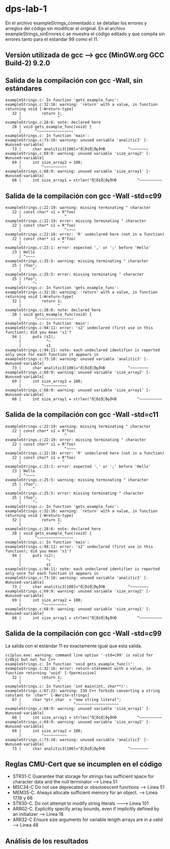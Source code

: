 # dps-lab-1

En el archivo exampleStrings_comentado.c se detallan los errores y arreglos del código sin modificar el original.
En el archivo exampleStrings_sinErrores.c se muestra el código editado y que compila sin errores tanto para el estandar 99 como el 11.
## Versión utilizada de gcc --> gcc (MinGW.org GCC Build-2) 9.2.0


## Salida de la compilación con gcc -Wall, sin estándares
```
exampleStrings.c: In function 'gets_example_func':
exampleStrings.c:32:16: warning: 'return' with a value, in function returning void [-Wreturn-type]
   32 |         return 1;
      |                ^
exampleStrings.c:28:6: note: declared here
   28 | void gets_example_func(void) {
      |      ^~~~~~~~~~~~~~~~~
exampleStrings.c: In function 'main':
exampleStrings.c:73:10: warning: unused variable 'analitic3' [-Wunused-variable]
   73 |     char analitic3[100]="ð░ð¢ð░ð╗ð©Ð          ^~~~~~~~~
exampleStrings.c:69:9: warning: unused variable 'size_array2' [-Wunused-variable]
   69 |     int size_array2 = 100;
      |         ^~~~~~~~~~~
exampleStrings.c:68:9: warning: unused variable 'size_array1' [-Wunused-variable]
   68 |     int size_array1 = strlen("ð░ð¢ð░ð╗ð©Ð         ^~~~~~~~~~~

```
## Salida de la compilación con gcc -Wall -std=c99
```
exampleStrings.c:22:19: warning: missing terminating " character
   22 | const char* s1 = R"foo(
      |                   ^
exampleStrings.c:22:19: error: missing terminating " character
   22 | const char* s1 = R"foo(
      |                   ^~~~~
exampleStrings.c:22:18: error: 'R' undeclared here (not in a function)
   22 | const char* s1 = R"foo(
      |                  ^
exampleStrings.c:23:1: error: expected ',' or ';' before 'Hello'
   23 | Hello
      | ^~~~~
exampleStrings.c:25:5: warning: missing terminating " character
   25 | )foo";
      |     ^
exampleStrings.c:25:5: error: missing terminating " character
   25 | )foo";
      |     ^~
exampleStrings.c: In function 'gets_example_func':
exampleStrings.c:32:16: warning: 'return' with a value, in function returning void [-Wreturn-type]
   32 |         return 1;
      |                ^
exampleStrings.c:28:6: note: declared here
   28 | void gets_example_func(void) {
      |      ^~~~~~~~~~~~~~~~~
exampleStrings.c: In function 'main':
exampleStrings.c:94:11: error: 's2' undeclared (first use in this function); did you mean 's1'?
   94 |     puts (s2);
      |           ^~
      |           s1
exampleStrings.c:94:11: note: each undeclared identifier is reported only once for each function it appears in
exampleStrings.c:73:10: warning: unused variable 'analitic3' [-Wunused-variable]
   73 |     char analitic3[100]="ð░ð¢ð░ð╗ð©Ð          ^~~~~~~~~
exampleStrings.c:69:9: warning: unused variable 'size_array2' [-Wunused-variable]
   69 |     int size_array2 = 100;
      |         ^~~~~~~~~~~
exampleStrings.c:68:9: warning: unused variable 'size_array1' [-Wunused-variable]
   68 |     int size_array1 = strlen("ð░ð¢ð░ð╗ð©Ð         ^~~~~~~~~~~
```
## Salida de la compilación con gcc -Wall -std=c11
```
exampleStrings.c:22:19: warning: missing terminating " character
   22 | const char* s1 = R"foo(
      |                   ^
exampleStrings.c:22:19: error: missing terminating " character
   22 | const char* s1 = R"foo(
      |                   ^~~~~
exampleStrings.c:22:18: error: 'R' undeclared here (not in a function)
   22 | const char* s1 = R"foo(
      |                  ^
exampleStrings.c:23:1: error: expected ',' or ';' before 'Hello'
   23 | Hello
      | ^~~~~
exampleStrings.c:25:5: warning: missing terminating " character
   25 | )foo";
      |     ^
exampleStrings.c:25:5: error: missing terminating " character
   25 | )foo";
      |     ^~
exampleStrings.c: In function 'gets_example_func':
exampleStrings.c:32:16: warning: 'return' with a value, in function returning void [-Wreturn-type]
   32 |         return 1;
      |                ^
exampleStrings.c:28:6: note: declared here
   28 | void gets_example_func(void) {
      |      ^~~~~~~~~~~~~~~~~
exampleStrings.c: In function 'main':
exampleStrings.c:94:11: error: 's2' undeclared (first use in this function); did you mean 's1'?
   94 |     puts (s2);
      |           ^~
      |           s1
exampleStrings.c:94:11: note: each undeclared identifier is reported only once for each function it appears in
exampleStrings.c:73:10: warning: unused variable 'analitic3' [-Wunused-variable]
   73 |     char analitic3[100]="ð░ð¢ð░ð╗ð©Ð          ^~~~~~~~~
exampleStrings.c:69:9: warning: unused variable 'size_array2' [-Wunused-variable]
   69 |     int size_array2 = 100;
      |         ^~~~~~~~~~~
exampleStrings.c:68:9: warning: unused variable 'size_array1' [-Wunused-variable]
   68 |     int size_array1 = strlen("ð░ð¢ð░ð╗ð©Ð         ^~~~~~~~~~~
```
## Salida de la compilación con gcc -Wall -std=c99
La salida con el estándar 11 es exactamente igual que esta salida.
```
cc1plus.exe: warning: command line option '-std=c99' is valid for C/ObjC but not for C++
exampleStrings.c: In function 'void gets_example_func()':
exampleStrings.c:32:16: error: return-statement with a value, in function returning 'void' [-fpermissive]
   32 |         return 1;
      |                ^
exampleStrings.c: In function 'int main(int, char**)':
exampleStrings.c:67:23: warning: ISO C++ forbids converting a string constant to 'char*' [-Wwrite-strings]
   67 |     char *ptr_char  = "new string literal";
      |                       ^~~~~~~~~~~~~~~~~~~~
exampleStrings.c:68:9: warning: unused variable 'size_array1' [-Wunused-variable]
   68 |     int size_array1 = strlen("ð░ð¢ð░ð╗ð©Ð         ^~~~~~~~~~~
exampleStrings.c:69:9: warning: unused variable 'size_array2' [-Wunused-variable]
   69 |     int size_array2 = 100;
      |         ^~~~~~~~~~~
exampleStrings.c:73:10: warning: unused variable 'analitic3' [-Wunused-variable]
   73 |     char analitic3[100]="ð░ð¢ð░ð╗ð©Ð          ^~~~~~~~~

```
## Reglas CMU-Cert que se incumplen en el código

- STR31-C Guarantee that storage for strings has sufficient space for character data and the null terminator --> Línea 51
- MSC34-C Do not use deprecated or obsoloescent functions --> Linea 51
- MEM35-C. Always allocate sufficient memory for an object. --> Linea 17,18 y 66 
- STR30-C. Do not attempt to modify string literals ---> Linea 101
- ARR02-C. Explicitly specify array bounds, even if implicitly defined by an initializer --> Linea 18
- ARR32-C  Ensure size arguments for variable length arrays are in a valid --> Linea 48

## Análisis de los resultados
